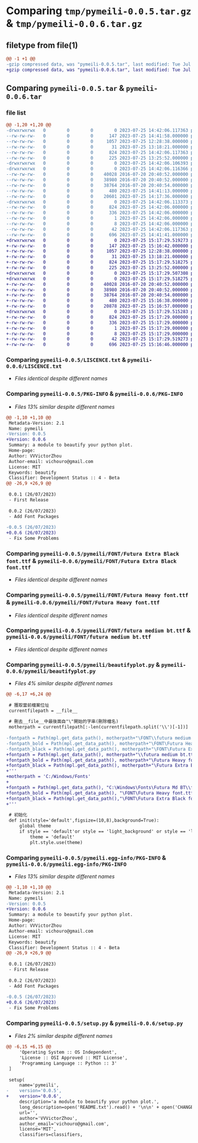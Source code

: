 # Comparing `tmp/pymeili-0.0.5.tar.gz` & `tmp/pymeili-0.0.6.tar.gz`

## filetype from file(1)

```diff
@@ -1 +1 @@
-gzip compressed data, was "pymeili-0.0.5.tar", last modified: Tue Jul 25 14:42:06 2023, max compression
+gzip compressed data, was "pymeili-0.0.6.tar", last modified: Tue Jul 25 15:17:29 2023, max compression
```

## Comparing `pymeili-0.0.5.tar` & `pymeili-0.0.6.tar`

### file list

```diff
@@ -1,20 +1,20 @@
-drwxrwxrwx   0        0        0        0 2023-07-25 14:42:06.117363 pymeili-0.0.5/
--rw-rw-rw-   0        0        0      147 2023-07-25 14:41:58.000000 pymeili-0.0.5/CHANGELOG.txt
--rw-rw-rw-   0        0        0     1057 2023-07-25 12:28:38.000000 pymeili-0.0.5/LISCENCE.txt
--rw-rw-rw-   0        0        0       31 2023-07-25 13:18:21.000000 pymeili-0.0.5/MANIFEST.in
--rw-rw-rw-   0        0        0      824 2023-07-25 14:42:06.117363 pymeili-0.0.5/PKG-INFO
--rw-rw-rw-   0        0        0      225 2023-07-25 13:25:52.000000 pymeili-0.0.5/README.txt
-drwxrwxrwx   0        0        0        0 2023-07-25 14:42:06.106393 pymeili-0.0.5/pymeili/
-drwxrwxrwx   0        0        0        0 2023-07-25 14:42:06.116366 pymeili-0.0.5/pymeili/FONT/
--rw-rw-rw-   0        0        0    40028 2016-07-20 20:40:52.000000 pymeili-0.0.5/pymeili/FONT/Futura Extra Black font.ttf
--rw-rw-rw-   0        0        0    38980 2016-07-20 20:40:52.000000 pymeili-0.0.5/pymeili/FONT/Futura Heavy font.ttf
--rw-rw-rw-   0        0        0    38764 2016-07-20 20:40:54.000000 pymeili-0.0.5/pymeili/FONT/futura medium bt.ttf
--rw-rw-rw-   0        0        0      480 2023-07-25 14:41:13.000000 pymeili-0.0.5/pymeili/__init__.py
--rw-rw-rw-   0        0        0    20601 2023-07-25 14:17:36.000000 pymeili-0.0.5/pymeili/beautifyplot.py
-drwxrwxrwx   0        0        0        0 2023-07-25 14:42:06.113373 pymeili-0.0.5/pymeili.egg-info/
--rw-rw-rw-   0        0        0      824 2023-07-25 14:42:06.000000 pymeili-0.0.5/pymeili.egg-info/PKG-INFO
--rw-rw-rw-   0        0        0      336 2023-07-25 14:42:06.000000 pymeili-0.0.5/pymeili.egg-info/SOURCES.txt
--rw-rw-rw-   0        0        0        1 2023-07-25 14:42:06.000000 pymeili-0.0.5/pymeili.egg-info/dependency_links.txt
--rw-rw-rw-   0        0        0        8 2023-07-25 14:42:06.000000 pymeili-0.0.5/pymeili.egg-info/top_level.txt
--rw-rw-rw-   0        0        0       42 2023-07-25 14:42:06.117363 pymeili-0.0.5/setup.cfg
--rw-rw-rw-   0        0        0      696 2023-07-25 14:41:41.000000 pymeili-0.0.5/setup.py
+drwxrwxrwx   0        0        0        0 2023-07-25 15:17:29.519273 pymeili-0.0.6/
+-rw-rw-rw-   0        0        0      147 2023-07-25 15:16:42.000000 pymeili-0.0.6/CHANGELOG.txt
+-rw-rw-rw-   0        0        0     1057 2023-07-25 12:28:38.000000 pymeili-0.0.6/LISCENCE.txt
+-rw-rw-rw-   0        0        0       31 2023-07-25 13:18:21.000000 pymeili-0.0.6/MANIFEST.in
+-rw-rw-rw-   0        0        0      824 2023-07-25 15:17:29.518275 pymeili-0.0.6/PKG-INFO
+-rw-rw-rw-   0        0        0      225 2023-07-25 13:25:52.000000 pymeili-0.0.6/README.txt
+drwxrwxrwx   0        0        0        0 2023-07-25 15:17:29.507308 pymeili-0.0.6/pymeili/
+drwxrwxrwx   0        0        0        0 2023-07-25 15:17:29.518275 pymeili-0.0.6/pymeili/FONT/
+-rw-rw-rw-   0        0        0    40028 2016-07-20 20:40:52.000000 pymeili-0.0.6/pymeili/FONT/Futura Extra Black font.ttf
+-rw-rw-rw-   0        0        0    38980 2016-07-20 20:40:52.000000 pymeili-0.0.6/pymeili/FONT/Futura Heavy font.ttf
+-rw-rw-rw-   0        0        0    38764 2016-07-20 20:40:54.000000 pymeili-0.0.6/pymeili/FONT/futura medium bt.ttf
+-rw-rw-rw-   0        0        0      480 2023-07-25 15:16:38.000000 pymeili-0.0.6/pymeili/__init__.py
+-rw-rw-rw-   0        0        0    20878 2023-07-25 15:16:57.000000 pymeili-0.0.6/pymeili/beautifyplot.py
+drwxrwxrwx   0        0        0        0 2023-07-25 15:17:29.515283 pymeili-0.0.6/pymeili.egg-info/
+-rw-rw-rw-   0        0        0      824 2023-07-25 15:17:29.000000 pymeili-0.0.6/pymeili.egg-info/PKG-INFO
+-rw-rw-rw-   0        0        0      336 2023-07-25 15:17:29.000000 pymeili-0.0.6/pymeili.egg-info/SOURCES.txt
+-rw-rw-rw-   0        0        0        1 2023-07-25 15:17:29.000000 pymeili-0.0.6/pymeili.egg-info/dependency_links.txt
+-rw-rw-rw-   0        0        0        8 2023-07-25 15:17:29.000000 pymeili-0.0.6/pymeili.egg-info/top_level.txt
+-rw-rw-rw-   0        0        0       42 2023-07-25 15:17:29.519273 pymeili-0.0.6/setup.cfg
+-rw-rw-rw-   0        0        0      696 2023-07-25 15:16:46.000000 pymeili-0.0.6/setup.py
```

### Comparing `pymeili-0.0.5/LISCENCE.txt` & `pymeili-0.0.6/LISCENCE.txt`

 * *Files identical despite different names*

### Comparing `pymeili-0.0.5/PKG-INFO` & `pymeili-0.0.6/PKG-INFO`

 * *Files 13% similar despite different names*

```diff
@@ -1,10 +1,10 @@
 Metadata-Version: 2.1
 Name: pymeili
-Version: 0.0.5
+Version: 0.0.6
 Summary: a module to beautify your python plot.
 Home-page: 
 Author: VVVictorZhou
 Author-email: vichouro@gmail.com
 License: MIT
 Keywords: beautify
 Classifier: Development Status :: 4 - Beta
@@ -26,9 +26,9 @@
 
 0.0.1 (26/07/2023)
 - First Release
 
 0.0.2 (26/07/2023)
 - Add Font Packages
 
-0.0.5 (26/07/2023)
+0.0.6 (26/07/2023)
 - Fix Some Problems
```

### Comparing `pymeili-0.0.5/pymeili/FONT/Futura Extra Black font.ttf` & `pymeili-0.0.6/pymeili/FONT/Futura Extra Black font.ttf`

 * *Files identical despite different names*

### Comparing `pymeili-0.0.5/pymeili/FONT/Futura Heavy font.ttf` & `pymeili-0.0.6/pymeili/FONT/Futura Heavy font.ttf`

 * *Files identical despite different names*

### Comparing `pymeili-0.0.5/pymeili/FONT/futura medium bt.ttf` & `pymeili-0.0.6/pymeili/FONT/futura medium bt.ttf`

 * *Files identical despite different names*

### Comparing `pymeili-0.0.5/pymeili/beautifyplot.py` & `pymeili-0.0.6/pymeili/beautifyplot.py`

 * *Files 4% similar despite different names*

```diff
@@ -6,17 +6,24 @@
 
 # 獲取當前檔案位址
 currentfilepath = __file__
 
 # 刪去__file__中最後面自"\"開始的字串(刪除檔名)
 motherpath = currentfilepath[:-len(currentfilepath.split('\\')[-1])]
 
-fontpath = Path(mpl.get_data_path(), motherpath+"\FONT\\futura medium bt.ttf")
-fontpath_bold = Path(mpl.get_data_path(), motherpath+"\FONT\Futura Heavy font.ttf")
-fontpath_black = Path(mpl.get_data_path(), motherpath+"\FONT\Futura Extra Black font.ttf")
+fontpath = Path(mpl.get_data_path(), motherpath+"\\futura medium bt.ttf")
+fontpath_bold = Path(mpl.get_data_path(), motherpath+"\Futura Heavy font.ttf")
+fontpath_black = Path(mpl.get_data_path(), motherpath+"\Futura Extra Black font.ttf")
+'''
+motherpath = 'C:/Windows/Fonts'
+
+fontpath = Path(mpl.get_data_path(), "C:\Windows\Fonts\Futura Md BT\\futura medium bt.ttf")
+fontpath_bold = Path(mpl.get_data_path(), "\FONT\Futura Heavy font.ttf")
+fontpath_black = Path(mpl.get_data_path(),"\FONT\Futura Extra Black font.ttf")
+'''
 
 # 初始化
 def init(style='default',figsize=(10,8),background=True):
     global theme
     if style == 'default'or style == 'light_background' or style == 'light':
         theme = 'default'
         plt.style.use(theme)
```

### Comparing `pymeili-0.0.5/pymeili.egg-info/PKG-INFO` & `pymeili-0.0.6/pymeili.egg-info/PKG-INFO`

 * *Files 13% similar despite different names*

```diff
@@ -1,10 +1,10 @@
 Metadata-Version: 2.1
 Name: pymeili
-Version: 0.0.5
+Version: 0.0.6
 Summary: a module to beautify your python plot.
 Home-page: 
 Author: VVVictorZhou
 Author-email: vichouro@gmail.com
 License: MIT
 Keywords: beautify
 Classifier: Development Status :: 4 - Beta
@@ -26,9 +26,9 @@
 
 0.0.1 (26/07/2023)
 - First Release
 
 0.0.2 (26/07/2023)
 - Add Font Packages
 
-0.0.5 (26/07/2023)
+0.0.6 (26/07/2023)
 - Fix Some Problems
```

### Comparing `pymeili-0.0.5/setup.py` & `pymeili-0.0.6/setup.py`

 * *Files 2% similar despite different names*

```diff
@@ -6,15 +6,15 @@
     'Operating System :: OS Independent',
     'License :: OSI Approved :: MIT License',
     'Programming Language :: Python :: 3'
 ]
 
 setup(
     name='pymeili',
-    version='0.0.5',
+    version='0.0.6',
     description='a module to beautify your python plot.',
     long_description=open('README.txt').read() + '\n\n' + open('CHANGELOG.txt').read(),
     url='',
     author='VVVictorZhou',
     author_email='vichouro@gmail.com',
     license='MIT',
     classifiers=classifiers,
```

